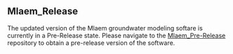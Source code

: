 ## Mlaem_Release
The updated version of the Mlaem groundwater modeling softare is currently in a Pre-Release state. Please navigate to the [Mlaem_Pre-Release](https://github.com/ODLS1/Mlaem_Pre-Release) repository to obtain a pre-release version of the software.
